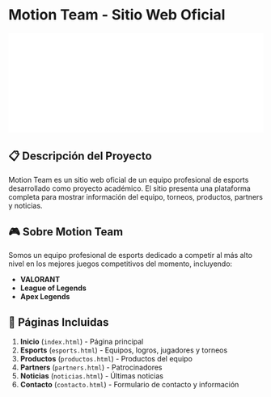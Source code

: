 # Motion Team - Sitio Web Oficial

![Motion Team Logo](./assets/img/LOGO__NOMBRE-02.png)

## 📋 Descripción del Proyecto

Motion Team es un sitio web oficial de un equipo profesional de esports desarrollado como proyecto académico. El sitio presenta una plataforma completa para mostrar información del equipo, torneos, productos, partners y noticias.

## 🎮 Sobre Motion Team

Somos un equipo profesional de esports dedicado a competir al más alto nivel en los mejores juegos competitivos del momento, incluyendo:
- **VALORANT**
- **League of Legends** 
- **Apex Legends**

## 📱 Páginas Incluidas
1. **Inicio** (`index.html`) - Página principal
2. **Esports** (`esports.html`) - Equipos, logros, jugadores y torneos
3. **Productos** (`productos.html`) - Productos del equipo
4. **Partners** (`partners.html`) - Patrocinadores
5. **Noticias** (`noticias.html`) - Últimas noticias 
6. **Contacto** (`contacto.html`) - Formulario de contacto y información

